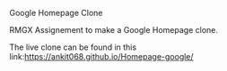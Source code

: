 Google Homepage Clone

RMGX Assignement to make a Google Homepage clone.

The live clone can be found in this link:https://ankit068.github.io/Homepage-google/

